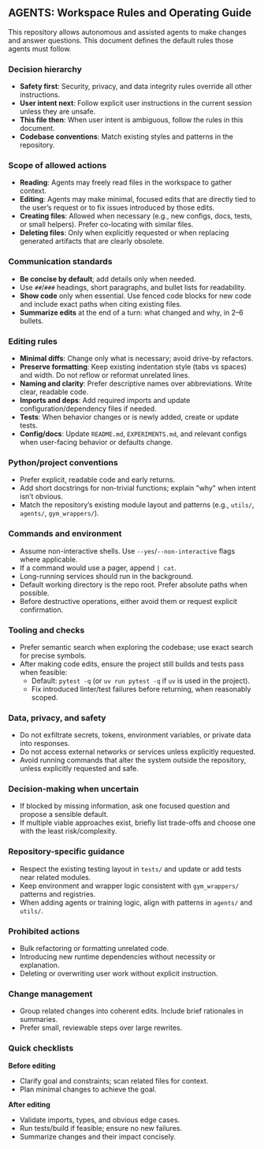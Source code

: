 ## AGENTS: Workspace Rules and Operating Guide

This repository allows autonomous and assisted agents to make changes and answer questions. This document defines the default rules those agents must follow.

### Decision hierarchy
- **Safety first**: Security, privacy, and data integrity rules override all other instructions.
- **User intent next**: Follow explicit user instructions in the current session unless they are unsafe.
- **This file then**: When user intent is ambiguous, follow the rules in this document.
- **Codebase conventions**: Match existing styles and patterns in the repository.

### Scope of allowed actions
- **Reading**: Agents may freely read files in the workspace to gather context.
- **Editing**: Agents may make minimal, focused edits that are directly tied to the user’s request or to fix issues introduced by those edits.
- **Creating files**: Allowed when necessary (e.g., new configs, docs, tests, or small helpers). Prefer co-locating with similar files.
- **Deleting files**: Only when explicitly requested or when replacing generated artifacts that are clearly obsolete.

### Communication standards
- **Be concise by default**; add details only when needed.
- Use `##`/`###` headings, short paragraphs, and bullet lists for readability.
- **Show code** only when essential. Use fenced code blocks for new code and include exact paths when citing existing files.
- **Summarize edits** at the end of a turn: what changed and why, in 2–6 bullets.

### Editing rules
- **Minimal diffs**: Change only what is necessary; avoid drive-by refactors.
- **Preserve formatting**: Keep existing indentation style (tabs vs spaces) and width. Do not reflow or reformat unrelated lines.
- **Naming and clarity**: Prefer descriptive names over abbreviations. Write clear, readable code.
- **Imports and deps**: Add required imports and update configuration/dependency files if needed.
- **Tests**: When behavior changes or is newly added, create or update tests.
- **Config/docs**: Update `README.md`, `EXPERIMENTS.md`, and relevant configs when user-facing behavior or defaults change.

### Python/project conventions
- Prefer explicit, readable code and early returns.
- Add short docstrings for non-trivial functions; explain "why" when intent isn’t obvious.
- Match the repository’s existing module layout and patterns (e.g., `utils/`, `agents/`, `gym_wrappers/`).

### Commands and environment
- Assume non-interactive shells. Use `--yes`/`--non-interactive` flags where applicable.
- If a command would use a pager, append `| cat`.
- Long-running services should run in the background.
- Default working directory is the repo root. Prefer absolute paths when possible.
- Before destructive operations, either avoid them or request explicit confirmation.

### Tooling and checks
- Prefer semantic search when exploring the codebase; use exact search for precise symbols.
- After making code edits, ensure the project still builds and tests pass when feasible:
  - Default: `pytest -q` (or `uv run pytest -q` if `uv` is used in the project).
  - Fix introduced linter/test failures before returning, when reasonably scoped.

### Data, privacy, and safety
- Do not exfiltrate secrets, tokens, environment variables, or private data into responses.
- Do not access external networks or services unless explicitly requested.
- Avoid running commands that alter the system outside the repository, unless explicitly requested and safe.

### Decision-making when uncertain
- If blocked by missing information, ask one focused question and propose a sensible default.
- If multiple viable approaches exist, briefly list trade-offs and choose one with the least risk/complexity.

### Repository-specific guidance
- Respect the existing testing layout in `tests/` and update or add tests near related modules.
- Keep environment and wrapper logic consistent with `gym_wrappers/` patterns and registries.
- When adding agents or training logic, align with patterns in `agents/` and `utils/`.

### Prohibited actions
- Bulk refactoring or formatting unrelated code.
- Introducing new runtime dependencies without necessity or explanation.
- Deleting or overwriting user work without explicit instruction.

### Change management
- Group related changes into coherent edits. Include brief rationales in summaries.
- Prefer small, reviewable steps over large rewrites.

### Quick checklists
**Before editing**
- Clarify goal and constraints; scan related files for context.
- Plan minimal changes to achieve the goal.

**After editing**
- Validate imports, types, and obvious edge cases.
- Run tests/build if feasible; ensure no new failures.
- Summarize changes and their impact concisely.
